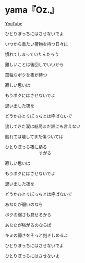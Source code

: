 # yama『Oz.』

[YouTube](https://youtu.be/Odv-zbpy-Y8)

ひとりぼっちにはさせないでよ

いつから重たい荷物を持つ日々に

慣れてしまっていたんだろう

難しいことは後回しでいいから

孤独なボクを夜が待つ

寂しい思いは

もうボクにはさせないでよ

思い出した夜を

どうかひとりぼっちとは呼ばないで

流してきた涙は結局まだ誰にも言えない

触れては壊してまた傷ついては

ひとりぼっち夜に縋る  
　　　　　　　　すがる

寂しい思いは

もうボクにはさせないでよ

思い出した夜を

どうかひとりぼっちとは呼ばないで

あなたが弱いのなら

ボクの弱さも見せるから

あなたが強がるのならば

キミの弱さをそっと抱きしめるよ

ひとりぼっちにはさせないでよ

ひとりぼっちにはさせないよ
